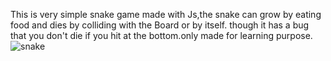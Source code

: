 This is very simple snake game made with Js,the snake can grow by eating food and dies by colliding with the Board or by itself. though it has a bug that you don't die
if you hit at the bottom.only made for learning purpose.
![snake](https://user-images.githubusercontent.com/121849298/221851759-111301d6-491e-46e0-931f-70d065c76158.png)

